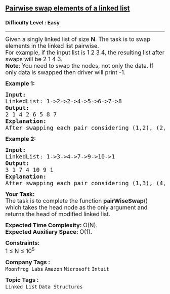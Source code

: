 <h2><a href="https://www.geeksforgeeks.org/problems/pairwise-swap-elements-of-a-linked-list-by-swapping-data/1?page=1&difficulty%5B%5D=0&category%5B%5D=Linked%2520List&sortBy=submissions">Pairwise swap elements of a linked list</a></h2><h3>Difficulty Level : Easy</h3><hr><div class="problems_problem_content__Xm_eO"><p><span style="font-size: 18px;">Given a singly linked list of size <strong>N</strong>. The task is to swap elements in the linked list pairwise.<br>For example, if the input list is 1 2 3 4, the resulting list after swaps will be 2 1 4 3.<br><strong>Note</strong>: You need to swap the nodes, not only the data. If only data is swapped then driver will print -1.</span></p>
<p><span style="font-size: 18px;"><strong>Example 1:</strong></span></p>
<pre><span style="font-size: 18px;"><strong>Input:
</strong>LinkedList: 1-&gt;2-&gt;2-&gt;4-&gt;5-&gt;6-&gt;7-&gt;8
<strong>Output: <br></strong>2&nbsp;1&nbsp;4&nbsp;2&nbsp;6&nbsp;5&nbsp;8&nbsp;7<strong>
Explanation: <br></strong>After swapping each pair considering (1,2), (2, 4), (5, 6).. so on as pairs, we get 2, 1, 4, 2, 6, 5, 8, 7 as a new linked list.</span>
</pre>
<p><span style="font-size: 18px;"><strong>Example 2:</strong></span></p>
<pre><span style="font-size: 18px;"><strong>Input:
</strong>LinkedList: 1-&gt;3-&gt;4-&gt;7-&gt;9-&gt;10-&gt;1
<strong>Output: <br></strong>3&nbsp;1&nbsp;7&nbsp;4&nbsp;10&nbsp;9&nbsp;1<strong>
Explanation: <br></strong>After swapping each pair considering (1,3), (4, 7), (9, 10).. so on as pairs, we get 3, 1, 7, 4, 10, 9, 1 as a new linked list.</span></pre>
<p><span style="font-size: 18px;"><strong>Your Task:</strong><br>The task is to complete the function&nbsp;<strong>pairWiseSwap</strong>() which takes the head node as the only argument and returns the head of modified linked list.</span></p>
<p><span style="font-size: 18px;"><strong>Expected Time Complexity:&nbsp;</strong>O(N).<br><strong>Expected Auxiliary Space:&nbsp;</strong>O(1).</span></p>
<p><span style="font-size: 18px;"><strong>Constraints:</strong><br>1 ≤ N ≤&nbsp;10<sup>5</sup></span></p></div><p><span style=font-size:18px><strong>Company Tags : </strong><br><code>Moonfrog Labs</code>&nbsp;<code>Amazon</code>&nbsp;<code>Microsoft</code>&nbsp;<code>Intuit</code>&nbsp;<br><p><span style=font-size:18px><strong>Topic Tags : </strong><br><code>Linked List</code>&nbsp;<code>Data Structures</code>&nbsp;